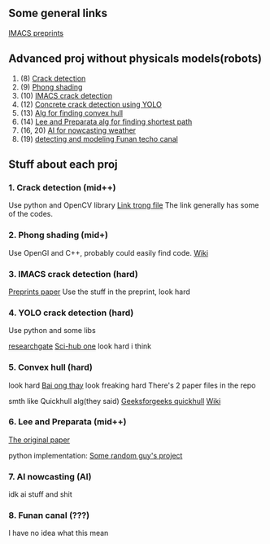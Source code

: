 ## Some general links
[IMACS preprints](https://imacs.hcmut.edu.vn/preprints)
## Advanced proj without physicals models(robots)

1. (8) [Crack detection](#1-crack-detection-mid) 
2. (9) [Phong shading](#2-phong-shading-mid)
3. (10) [IMACS crack detection](#3-imacs-crack-detection-hard)
4. (12) [Concrete crack detection using YOLO](#4-yolo-crack-detection-hard)
5. (13) [Alg for finding convex hull](#5-convex-hull-hard)
6. (14) [Lee and Preparata alg for finding shortest path](#6-lee-and-preparata-mid)
7. (16, 20) [AI for nowcasting weather](#7-ai-nowcasting-ai)
8. (19) [detecting and modeling Funan techo canal](#8-funan-canal-)

## Stuff about each proj

### 1. Crack detection (mid++)

Use python and OpenCV library
[Link trong file](https://hub.packtpub.com/opencv-detecting-edges-lines-shapes/)
The link generally has some of the codes.

### 2. Phong shading (mid+) 

Use OpenGl and C++, probably could easily find code.
[Wiki](https://en.wikipedia.org/wiki/Phong_shading) 

### 3. IMACS crack detection (hard)

[Preprints paper](url) 
Use the stuff in the preprint, look hard 

### 4. YOLO crack detection (hard)

Use python and some libs

[researchgate](https://www.researchgate.net/publication/348573266_Concrete_Crack_Detection_Based_on_Well-Known_Feature_Extractor_Model_and_the_YOLO_v2_Network)
[Sci-hub one](https://sci-hub.se/10.3390/app11020813)
look hard i think

### 5. Convex hull (hard) 

look hard
[Bai ong thay](https://www.researchgate.net/publication/360617315_A_fast_and_efficient_algorithm_for_determining_the_connected_orthogonal_convex_hulls)
look freaking hard
There's 2 paper files in the repo

smth like Quickhull alg(they said)
[Geeksforgeeks quickhull](https://www.geeksforgeeks.org/quickhull-algorithm-convex-hull/)
[Wiki](https://en.wikipedia.org/wiki/Quickhull) 

### 6. Lee and Preparata (mid++)

[The original paper](https://asignatura.us.es/fgcitig/Articulos/19-An%20optimal%20algorithm%20for%20finding%20the%20kernel%20of%20a%20polygon.pdf)

python implementation: 
[Some random guy's project](https://github.com/gaganso/simple_polygon_kernel/tree/master)

### 7. AI nowcasting (AI)

idk ai stuff and shit

### 8. Funan canal (???)

I have no idea what this mean




